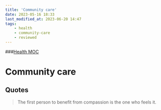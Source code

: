 ```yaml
---
title: 'Community care'
date: 2023-05-16 18:33
last_modified_at: 2023-06-20 14:47
tags:
    - health
    - community-care
    - reviewed
---
```


###[Health MOC](Health%20MOC.md)

# Community care

## Quotes

> The first person to benefit from compassion is the one who feels it.
